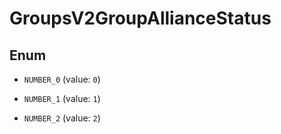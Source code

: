 
# GroupsV2GroupAllianceStatus

## Enum


* `NUMBER_0` (value: `0`)

* `NUMBER_1` (value: `1`)

* `NUMBER_2` (value: `2`)



